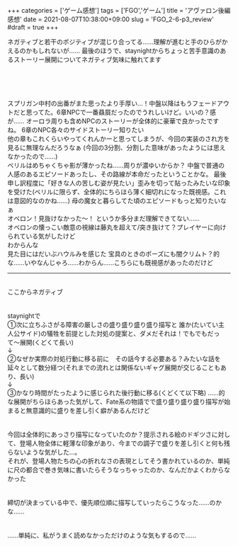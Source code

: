 +++
categories = ['ゲーム感想']
tags = ['FGO','ゲーム']
title = 'アヴァロン後編感想'
date = 2021-08-07T10:38:00+09:00
slug = 'FGO_2-6-p3_review'
#draft = true
+++

ネガティブと若干のポジティブが混じり合ってる……理解が進むと手のひらがかえるのかもしれないが……
最後のほうで、staynightからちょっと苦手意識のあるストーリー展開についてネガティブ気味に触れてます
<!--more-->
<br>
<br>
<br>

スプリガン中村の出番がまた思ったより手厚い…！中盤以降はもうフェードアウトだと思ってた。6章NPCで一番贔屓だったのでうれしいけど。いいの？感が……
オーロラ周りも含めNPCのストーリーが全体的に豪華で良かったですね。
6章のNPC各々のサイドストーリー知りたい
<br>
他の章もこれくらいやってくれんかーと思ってしまうが、今回の実装のされ方を見るに無理なんだろうなぁ
(今回の3分割、分割した意味があったようには思えなかったので……)
<br>
ベリルはめちゃくちゃ影が薄かったね……周りが濃ゆいからか？
中盤で普通の人感のあるエピソードあったし、その路線が本命だったということかな。
最後申し訳程度に「好きな人の苦しむ姿が見たい」歪みを切って貼ったみたいな印象を受けた(ベリルに限らず、全体的にちらほら薄く細切れになった既視感。これは意図的なのかね……)
母の魔女と暮らしてた頃のエピソードもっと知りたいなぁ
<br>
オベロン！見抜けなかった〜！
というか多分まだ理解できてない……
<br>
オベロンの懐っこい敵意の視線は藤丸を超えて/突き抜けて？プレイヤーに向けられている気がしたけど
<br>
わからんな
<br>
見た目にはだいぶハウルみを感じた
宝具のときのポーズにも闇クリムト？的な……いやなんじゃろ……わからん……こちらにも既視感があったのだけど
<br>

***

<br>
ここからネガティブ
<br>
<br>
<br>
staynightで
<br>
①次に立ちふさがる障害の厳しさの盛り盛り盛り盛り描写と
誰か(たいてい主人公サイド)の犠牲を前提とした対処の提案と、ダメだそれは！でもでもだって〜展開(くどくて長い)
<br>
↓
<br>
②なぜか実際の対処行動に移る前に　その話今する必要ある？みたいな話を延々として数分経つ(それまでの流れとは関係ないギャグ展開が交じることもあり、長い)
<br>
↓
<br>
③かなり時間がたったように感じられた後行動に移る(くどくて以下略)
……的な展開がちらほらあった気がして、Fate系の物語でで盛り盛り盛り盛り描写が始まると無意識的に盛りを差し引く癖があるんだけど
<br>
<br>
<br>
今回は全体的にあっさり描写になっていたのか？提示される絵のドギツさに対して、登場人物全体に軽薄な印象があり、今までの調子で盛りを差し引くと何も残らないような気がした…。
<br>
それが、登場人物たちの心の折れなさの表現としてそう書かれているのか、単純に尺の都合で巻き気味に書いたらそうなっちゃったのか、なんだかよくわからなかった
<br>
<br>
<br>
締切が決まっている中で、優先順位順に描写していったらこうなった……のかな……
<br>
<br>
<br>
……単純に、私がうまく読めなかっただけのような気もするので……
<br>